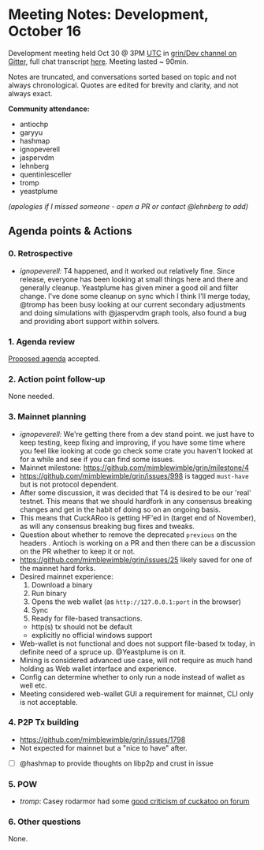 # Meeting Notes: Development, October 16

Development meeting held Oct 30 @ 3PM [UTC](http://www.timebie.com/std/utc.php) in [grin/Dev channel on Gitter](https://gitter.im/grin_community/dev), full chat transcript [here](https://gitter.im/grin_community/dev?at=5bd87220435c2a518e2b8fcd). Meeting lasted ~ 90min.

Notes are truncated, and conversations sorted based on topic and not always chronological. Quotes are edited for brevity and clarity, and not always exact. 

**Community attendance:**
* antiochp
* garyyu
* hashmap
* ignopeverell
* jaspervdm
* lehnberg
* quentinlesceller
* tromp
* yeastplume

_(apologies if I missed someone - open a PR or contact @lehnberg to add)_


## Agenda points & Actions

### 0. Retrospective
* _ignopeverell:_ T4 happened, and it worked out relatively fine. Since release, everyone has been looking at small things here and there and generally cleanup. Yeastplume has given miner a good oil and filter change. I've done some cleanup on sync which I think I'll merge today, @tromp has been busy looking at our current secondary adjustments and doing simulations with @jaspervdm graph tools, also found a bug and providing abort support within solvers. 



### 1. Agenda review
[Proposed agenda](https://github.com/mimblewimble/grin-pm/issues/4) accepted.

### 2. Action point follow-up
None needed.

### 3. Mainnet planning
* _ignopeverell:_ We're getting there from a dev stand point. we just have to keep testing, keep fixing and improving, if you have some time where you feel like looking at code go check some crate you haven't looked at for a while and see if you can find some issues.
* Mainnet milestone: https://github.com/mimblewimble/grin/milestone/4
* https://github.com/mimblewimble/grin/issues/998 is tagged `must-have` but is not protocol dependent. 
* After some discussion, it was decided that T4 is desired to be our 'real' testnet. This means that we should hardfork in any consensus breaking changes and get in the habit of doing so on an ongoing basis.
* This means that CuckARoo is getting HF'ed in (target end of November), as will any consensus breaking bug fixes and tweaks.
* Question about whether to remove the deprecated `previous` on the headers . Antioch is working on a PR and then there can be a discussion on the PR whether to keep it or not.
* https://github.com/mimblewimble/grin/issues/25 likely saved for one of the mainnet hard forks.
* Desired mainnet experience:
   1. Download a binary
   1. Run binary
   1. Opens the web wallet (as `http://127.0.0.1:port` in the browser)
   1. Sync
   1. Ready for file-based transactions.
   * http(s) tx should not be default
   * explicitly no official windows support
* Web-wallet is not functional and does not support file-based tx today, in definite need of a spruce up. @Yeastplume is on it.
* Mining is considered advanced use case, will not require as much hand holding as Web wallet interface and experience.
* Config can determine whether to only run a node instead of wallet as well etc.
* Meeting considered web-wallet GUI a requirement for mainnet, CLI only is not acceptable.

### 4. P2P Tx building
* https://github.com/mimblewimble/grin/issues/1798
* Not expected for mainnet but a "nice to have" after.
* [ ] @hashmap to provide thoughts on libp2p and crust in issue

### 5. POW
* _tromp_: Casey rodarmor had some [good criticism of cuckatoo on forum](https://www.grin-forum.org/t/scheduled-pow-upgrades-proposal/820/30)


### 6. Other questions

None.
